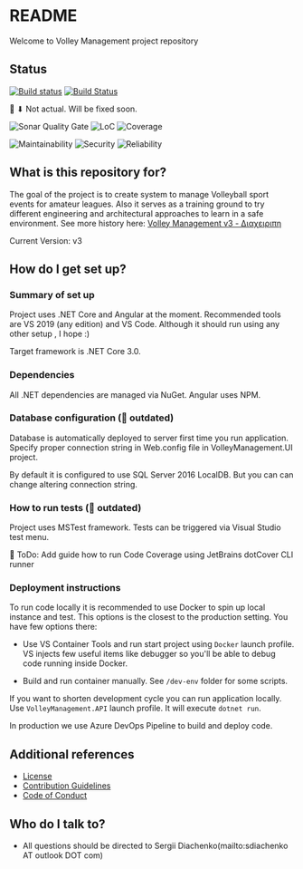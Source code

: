 # README #

Welcome to Volley Management project repository

## Status

[![Build status](https://ci.appveyor.com/api/projects/status/1ueugqjgg8qv7ajm?svg=true)](https://ci.appveyor.com/project/VolleyManagement/volley-management) [![Build Status](https://dev.azure.com/VolleyManagement/%CE%94%CE%B9%CE%B1%CF%87%CE%B5%CE%B9%CF%81%CE%B9%CF%80%CE%B7/_apis/build/status/VolleyManagement.volley-management?branchName=master)](https://dev.azure.com/VolleyManagement/%CE%94%CE%B9%CE%B1%CF%87%CE%B5%CE%B9%CF%81%CE%B9%CF%80%CE%B7/_build/latest?definitionId=1&branchName=master)

🚧 ⬇ Not actual. Will be fixed soon.

![Sonar Quality Gate](https://sonarcloud.io/api/project_badges/measure?project=volley-management&metric=alert_status) ![LoC](https://sonarcloud.io/api/project_badges/measure?project=volley-management&metric=ncloc) ![Coverage](https://sonarcloud.io/api/project_badges/measure?project=volley-management&metric=coverage)

![Maintainability](https://sonarcloud.io/api/project_badges/measure?project=volley-management&metric=sqale_rating) ![Security](https://sonarcloud.io/api/project_badges/measure?project=volley-management&metric=security_rating) ![Reliability](https://sonarcloud.io/api/project_badges/measure?project=volley-management&metric=reliability_rating)

## What is this repository for? ##

The goal of the project is to create system to manage Volleyball sport events for amateur leagues.
Also it serves as a training ground to try different engineering and architectural approaches to learn in a safe environment.
See more history here: [Volley Management v3 - Διαχειριπη](https://diachenko.info/volley-management-v3-diakheiripi/)

Current Version: v3

## How do I get set up? ##

### Summary of set up ###

Project uses .NET Core and Angular at the moment. Recommended tools are VS 2019 (any edition) and VS Code. Although it should run using any other setup , I hope :)

Target framework is .NET Core 3.0.

### Dependencies ###

All .NET dependencies are managed via NuGet. Angular uses NPM.

### Database configuration (🚧 outdated) ###

Database is automatically deployed to server first time you run application. Specify proper connection string in Web.config file in VolleyManagement.UI project.

By default it is configured to use SQL Server 2016 LocalDB. But you can can change altering connection string.

### How to run tests (🚧 outdated) ###

Project uses MSTest framework. Tests can be triggered via Visual Studio test menu.

🚧 ToDo: Add guide how to run Code Coverage using JetBrains dotCover CLI runner

### Deployment instructions ###

To run code locally it is recommended to use Docker to spin up local instance and test. This options is the closest to the production setting.
You have few options there:

* Use VS Container Tools and run start project using `Docker` launch profile. VS injects few useful items like debugger so you'll be able to debug code running inside Docker.

* Build and run container manually. See `/dev-env` folder for some scripts.

If you want to shorten development cycle you can run application locally. Use `VolleyManagement.API` launch profile. It will execute `dotnet run`.

In production we use Azure DevOps Pipeline to build and deploy code.

## Additional references ##

* [License](/LICENSE.md)
* [Contribution Guidelines](/CONTRIBUTING.md)
* [Code of Conduct](/CODE_OF_CONDUCT.md)

## Who do I talk to? ##

* All questions should be directed to Sergii Diachenko(mailto:sdiachenko AT outlook DOT com)
